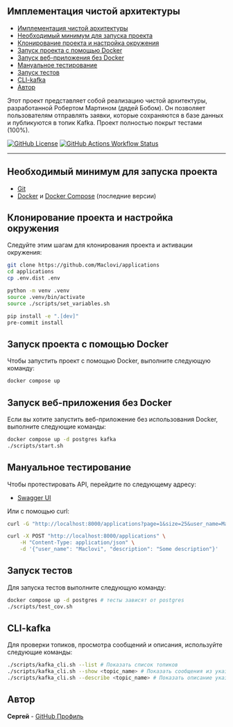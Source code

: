 ## Имплементация чистой архитектуры

<!--toc:start-->

- [Имплементация чистой архитектуры](#имплементация-чистой-архитектуры)
- [Необходимый минимум для запуска проекта](#необходимый-минимум-для-запуска-проекта)
- [Клонирование проекта и настройка окружения](#клонирование-проекта-и-настройка-окружения)
- [Запуск проекта с помощью Docker](#запуск-проекта-с-помощью-docker)
- [Запуск веб-приложения без Docker](#запуск-веб-приложения-без-docker)
- [Мануальное тестирование](#мануальное-тестирование)
- [Запуск тестов](#запуск-тестов)
- [CLI-kafka](#cli-kafka)
- [Автор](#автор)
<!--toc:end-->

Этот проект представляет собой реализацию чистой архитектуры, разработанной Робертом Мартином (дядей Бобом). Он позволяет пользователям отправлять заявки, которые сохраняются в базе данных и публикуются в топик Kafka. Проект полностью покрыт тестами (100%).

[![GitHub License](https://img.shields.io/github/license/Maclovi/pure-architecture-fastapi)](https://github.com/Maclovi/applications/blob/main/LICENSE)
[![GitHub Actions Workflow Status](https://img.shields.io/github/actions/workflow/status/Maclovi/applications/pr_tests.yaml)](https://github.com/Maclovi/pure-architecture-fastapi/actions)

---

## Необходимый минимум для запуска проекта

- [Git](https://git-scm.com/)
- [Docker](https://www.docker.com/) и [Docker Compose](https://docs.docker.com/compose/) (последние версии)

## Клонирование проекта и настройка окружения

Следуйте этим шагам для клонирования проекта и активации окружения:

```bash
git clone https://github.com/Maclovi/applications
cd applications
cp .env.dist .env

python -m venv .venv
source .venv/bin/activate
source ./scripts/set_variables.sh

pip install -e ".[dev]"
pre-commit install
```

## Запуск проекта с помощью Docker

Чтобы запустить проект с помощью Docker, выполните следующую команду:

```bash
docker compose up
```

## Запуск веб-приложения без Docker

Если вы хотите запустить веб-приложение без использования Docker, выполните следующие команды:

```bash
docker compose up -d postgres kafka
./scripts/start.sh
```

## Мануальное тестирование

Чтобы протестировать API, перейдите по следующему адресу:

- [Swagger UI](http://localhost:8000/docs)

Или с помощью curl:

```bash
curl -G "http://localhost:8000/applications?page=1&size=25&user_name=Maclovi"

curl -X POST "http://localhost:8000/applications" \
	-H "Content-Type: application/json" \
	-d '{"user_name": "Maclovi", "description": "Some description"}'
```

## Запуск тестов

Для запуска тестов выполните следующую команду:

```bash
docker compose up -d postgres # тесты зависят от postgres
./scripts/test_cov.sh
```

## CLI-kafka

Для проверки топиков, просмотра сообщений и описания, используйте следующие команды:

```bash
./scripts/kafka_cli.sh --list # Показать список топиков
./scripts/kafka_cli.sh --show <topic_name> # Показать сообщения из указанного топика
./scripts/kafka_cli.sh --describe <topic_name> # Показать описание указанного топика
```

## Автор

**Сергей** - [GitHub Профиль](https://github.com/Maclovi)
